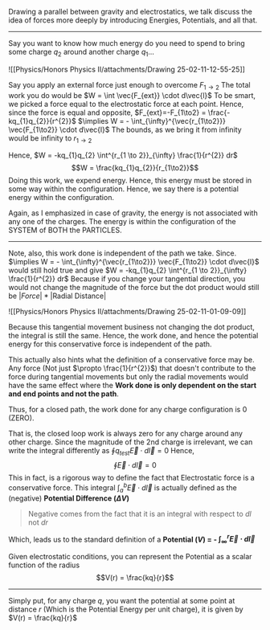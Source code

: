 Drawing a parallel between gravity and electrostatics, we talk discuss the idea of forces more deeply by introducing Energies, Potentials, and all that.

---
Say you want to know how much energy do you need to spend to bring some charge $q_{2}$ around another charge $q_{1}$...

![[Physics/Honors Physics II/attachments/Drawing 25-02-11-12-55-25]]

Say you apply an external force just enough to overcome $F_{1 \to 2}$
The total work you do would be $W = \int \vec{F_{ext}} \cdot d\vec{l}$
To be smart, we picked a force equal to the electrostatic force at each point.
Hence, since the force is equal and opposite, $F_{ext}=-F_{1\to2} = \frac{-kq_{1}q_{2}}{r^{2}}$
$\implies W = - \int_{\infty}^{\vec{r_{1\to2}}}  \vec{F_{1\to2}} \cdot d\vec{l}$
The bounds, as we bring it from infinity would be infinity to $r_{1 \to 2}$

Hence, $W = -kq_{1}q_{2} \int^{r_{1 \to 2}}_{\infty} \frac{1}{r^{2}} dr$
$$W = \frac{kq_{1}q_{2}}{r_{1\to2}}$$
Doing this work, we expend energy. Hence, this energy must be stored in some way within the configuration.
Hence, we say there is a potential energy within the configuration.

Again, as I emphasized in case of gravity, the energy is not associated with any one of the charges. The energy is within the configuration of the SYSTEM of BOTH the PARTICLES.

---
Note, also, this work done is independent of the path we take. Since. $\implies W = - \int_{\infty}^{\vec{r_{1\to2}}}  \vec{F_{1\to2}} \cdot d\vec{l}$ 
would still hold true and give $W = -kq_{1}q_{2} \int^{r_{1 \to 2}}_{\infty} \frac{1}{r^{2}} dr$
Because if you change your tangential direction, you would not change the magnitude of the force but the dot product would still be $|Force| * |\text{Radial Distance}|$

![[Physics/Honors Physics II/attachments/Drawing 25-02-11-01-09-09]]

Because this tangential movement business not changing the dot product, the integral is still the same. Hence, the work done, and hence the potential energy for this conservative force is independent of the path.

This actually also hints what the definition of a conservative force may be. Any force (Not just $\propto \frac{1}{r^{2}}$) that doesn't contribute to the force during tangential movements but only the radial movements would have the same effect where the **Work done is only dependent on the start and end points and not the path**.

Thus, for a closed path, the work done for any charge configuration is $0$ (ZERO).

That is, the closed loop work is always zero for any charge around any other charge. Since the magnitude of the 2nd charge is irrelevant, we can write the integral differently as $\oint q_{test}\vec{E} \cdot d\vec{l} = 0$
Hence, $$\oint \vec{E} \cdot d\vec{l}=0$$
This in fact, is a rigorous way to define the fact that Electrostatic force is a conservative force.
This integral $\int_{a}^{b} \vec{E} \cdot d\vec{l}$ is actually defined as the (negative) **Potential Difference ($\Delta V$)**

>Negative comes from the fact that it is an integral with respect to $dl$ not $dr$

Which, leads us to the standard definition of a **Potential ($V$) = - $\int_{\infty}^{r} \vec{E} \cdot d\vec{l}$**


Given electrostatic conditions, you can represent the Potential as a scalar function of the radius $$V(r) = \frac{kq}{r}$$

---

Simply put, for any charge $q$, you want the potential at some point at distance $r$ (Which is the Potential Energy per unit charge), it is given by $V(r) = \frac{kq}{r}$

